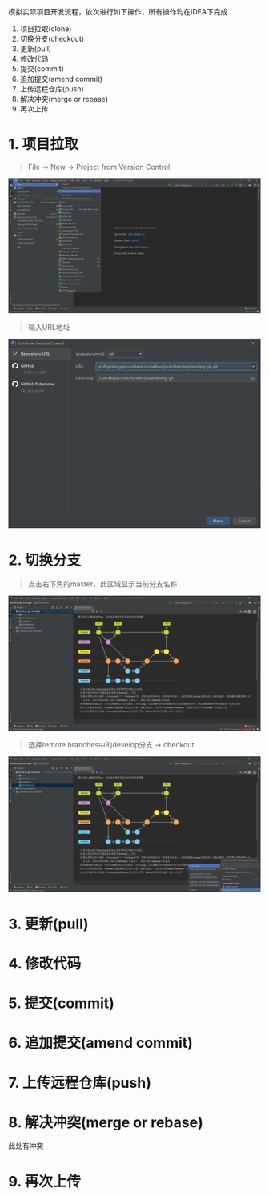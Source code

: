 模拟实际项目开发流程，依次进行如下操作，所有操作均在IDEA下完成：
1. 项目拉取(clone)
2. 切换分支(checkout)
3. 更新(pull)
4. 修改代码
5. 提交(commit)
6. 追加提交(amend commit)
7. 上传远程仓库(push)
8. 解决冲突(merge or rebase)
9. 再次上传

# 1. 项目拉取

> File -> New -> Project from Version Control

![image-20201222175509959](README.assets/image-20201222175509959.png)

> 输入URL地址

![image-20201222165909951](README.assets/image-20201222165909951.png)

# 2. 切换分支

> 点击右下角的master，此区域显示当前分支名称

![image-20201222175412165](README.assets/image-20201222175412165.png)

> 选择remote branches中的develop分支 -> checkout

![image-20201222175835845](README.assets/image-20201222175835845.png)

# 3. 更新(pull)



# 4. 修改代码
# 5. 提交(commit)
# 6. 追加提交(amend commit)
# 7. 上传远程仓库(push)
# 8. 解决冲突(merge or rebase)
此处有冲突
# 9. 再次上传
